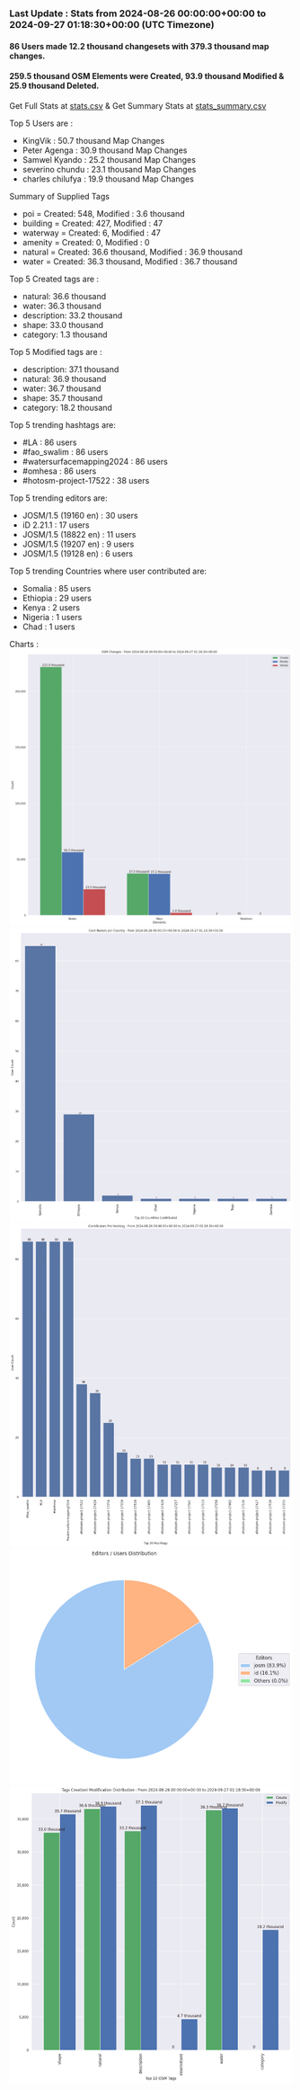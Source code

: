 ### Last Update : Stats from 2024-08-26 00:00:00+00:00 to 2024-09-27 01:18:30+00:00 (UTC Timezone)

#### 86 Users made 12.2 thousand changesets with 379.3 thousand map changes.
#### 259.5 thousand OSM Elements were Created, 93.9 thousand Modified & 25.9 thousand Deleted.
Get Full Stats at [stats.csv](/stats/watersurfacemapping/Daily/stats.csv)
 & Get Summary Stats at [stats_summary.csv](/stats/watersurfacemapping/Daily/stats_summary.csv)

Top 5 Users are : 
- KingVik : 50.7 thousand Map Changes
- Peter Agenga : 30.9 thousand Map Changes
- Samwel Kyando : 25.2 thousand Map Changes
- severino chundu : 23.1 thousand Map Changes
- charles chilufya : 19.9 thousand Map Changes

Summary of Supplied Tags
- poi = Created: 548, Modified : 3.6 thousand
- building = Created: 427, Modified : 47
- waterway = Created: 6, Modified : 47
- amenity = Created: 0, Modified : 0
- natural = Created: 36.6 thousand, Modified : 36.9 thousand
- water = Created: 36.3 thousand, Modified : 36.7 thousand


Top 5 Created tags are :
- natural: 36.6 thousand
- water: 36.3 thousand
- description: 33.2 thousand
- shape: 33.0 thousand
- category: 1.3 thousand


Top 5 Modified tags are :
- description: 37.1 thousand
- natural: 36.9 thousand
- water: 36.7 thousand
- shape: 35.7 thousand
- category: 18.2 thousand


Top 5 trending hashtags are:
- #LA : 86 users
- #fao_swalim : 86 users
- #watersurfacemapping2024 : 86 users
- #omhesa : 86 users
- #hotosm-project-17522 : 38 users


Top 5 trending editors are:
- JOSM/1.5 (19160 en) : 30 users
- iD 2.21.1 : 17 users
- JOSM/1.5 (18822 en) : 11 users
- JOSM/1.5 (19207 en) : 9 users
- JOSM/1.5 (19128 en) : 6 users


Top 5 trending Countries where user contributed are:
- Somalia : 85 users
- Ethiopia : 29 users
- Kenya : 2 users
- Nigeria : 1 users
- Chad : 1 users


 Charts : 
![Alt text](./stats_osm_changes.png) 
![Alt text](./stats_users_per_country.png) 
![Alt text](./stats_users_per_hashtag.png) 
![Alt text](./stats_editors_pie_chart.png) 
![Alt text](./stats_tags.png) 
